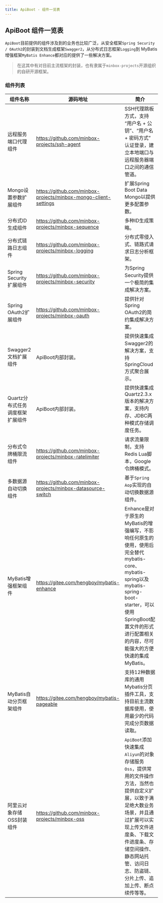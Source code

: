 ```yaml
---
title: ApiBoot - 组件一览表
---
```


## ApiBoot 组件一览表

`ApiBoot`目前提供的组件涉及到的业务也比较广泛，从安全框架`Spring Security / OAuth2`的封装到文档生成框架`Swagger2`，从分布式日志框架`Logging`到
MyBatis增强框架`MyBatis Enhance`都对应的提供了一些解决方案。

> 在这其中有对目前主流框架的封装，也有隶属于`minbox-projects`开源组织的自研开源框架。

### 组件列表

| 组件名称                         | 源码地址                                                     | 简介                                                         |
| -------------------------------- | ------------------------------------------------------------ | ------------------------------------------------------------ |
| 远程服务端口代理组件             | <a href="https://github.com/minbox-projects/ssh-agent" target="_slef">https://github.com/minbox-projects/ssh-agent</a> | SSH代理跳板方式，支持 “用户名 + 公钥”、“用户名 + 密码方式” 认证登录，建立本地端口与远程服务器端口之间的通信管道。 |
| Mongo设置参数扩展组件            | <a href="https://github.com/minbox-projects/minbox-mongo-client-settings" target="_slef">https://github.com/minbox-projects/minbox-mongo-client-settings</a> | 扩展Spring Boot Data Mongo以提供更多配置参数。               |
| 分布式ID生成组件                 | <a href="https://github.com/minbox-projects/minbox-sequence" target="_slef">https://github.com/minbox-projects/minbox-sequence</a> | 多种ID生成策略。                                             |
| 分布式链路日志组件               | <a href="https://github.com/minbox-projects/minbox-logging" target="_slef">https://github.com/minbox-projects/minbox-logging</a> | 分布式零侵入式、链路式请求日志分析框架。                     |
| Spring Security扩展组件          | <a href="https://github.com/minbox-projects/minbox-security" target="_slef">https://github.com/minbox-projects/minbox-security</a> | 为Spring Security提供一个极简的集成解决方案。                |
| Spring OAuth2扩展组件            | <a href="https://github.com/minbox-projects/minbox-oauth" target="_slef">https://github.com/minbox-projects/minbox-oauth</a> | 提供针对Spring OAuth2的简约集成解决方案。                    |
| Swagger2文档扩展组件             | ApiBoot内部封装。                                            | 提供快速集成Swagger2的解决方案，支持SpringCloud方式聚合展示。 |
| Quartz分布式任务调度框架扩展组件 | ApiBoot内部封装。                                            | 提供快速集成Quartz2.3.x版本的解决方案，支持内存、JDBC两种模式存储调度任务。 |
| 分布式令牌桶限流组件             | <a href="https://github.com/minbox-projects/minbox-ratelimiter" target="_slef">https://github.com/minbox-projects/minbox-ratelimiter</a> | 请求流量限制，支持Redis Lua脚本，Google令牌桶模式。          |
| 多数据源自动切换组件             | <a href="https://github.com/minbox-projects/minbox-datasource-switch" target="_slef">https://github.com/minbox-projects/minbox-datasource-switch</a> | 基于`Spring Aop`实现的自动切换数据源组件。                   |
| MyBatis增强框架组件              | <a href="https://gitee.com/hengboy/mybatis-enhance" target="_slef">https://gitee.com/hengboy/mybatis-enhance</a> | Enhance是对于原生的MyBatis的增强编写，不影响任何原生的使用，使用后完全替代mybatis-core、mybatis-spring以及mybatis-spring-boot-starter，可以使用SpringBoot配置文件的形式进行配置相关的内容，尽可能强大的方便快速的集成MyBatis。 |
| MyBatis自动分页框架组件          | <a href="https://gitee.com/hengboy/mybatis-pageable" target="_slef">https://gitee.com/hengboy/mybatis-pageable</a> | 支持12种数据库的通用Mybatis分页插件工具，支持目前主流数据库使用，使用最少的代码完成分页数据读取。 |
| 阿里云对象存储OSS封装组件        | <a href="https://github.com/minbox-projects/minbox-oss" target="_slef">https://github.com/minbox-projects/minbox-oss</a> | `ApiBoot`添加快速集成`Aliyun`的对象存储服务`Oss`，提供常用的文件操作方法，当然也提供自定义扩展，以致于满足绝大数业务场景，并且通过扩展可以实现上传文件进度条、下载文件进度条、存储空间操作、静态网站托管、访问日志、防盗链、分片上传、追加上传、断点续传等等。 |


